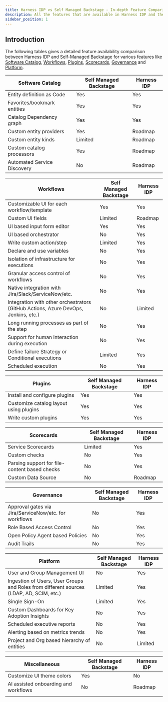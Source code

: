 ```yaml
---
title: Harness IDP vs Self Managed Backstage - In-depth Feature Comparison
description: All the features that are available in Harness IDP and the differentiator against Self Managed Backstage
sidebar_position: 1
---
```


## Introduction

The following tables gives a detailed feature availability comparison between Harness IDP and Self-Managed Backstage for various features like [Software Catalog](https://developer.harness.io/docs/category/software-catalog), [Workflows](https://developer.harness.io/docs/category/self-service-flows), [Plugins](https://developer.harness.io/docs/category/plugins), [Scorecards](https://developer.harness.io/docs/category/scorecards), [Governance](https://developer.harness.io/docs/category/governance) and [Platform](https://developer.harness.io/docs/get-started/harness-platform-architecture). 

| **Software Catalog**          | **Self Managed Backstage**  | **Harness IDP**  |
|-------------------------------|-----------------------------|------------------|
| Entity definition as Code     | Yes                         | Yes              |
| Favorites/bookmark entities   | Yes                         | Yes              |
| Catalog Dependency graph      | Yes                         | Yes              |
| Custom entity providers       | Yes                         | Roadmap          |
| Custom entity kinds           | Limited                     | Roadmap          |
| Custom catalog processors     | Yes                         | Roadmap          |
| Automated Service Discovery   | No                          | Roadmap          |


| **Workflows**                                      |  **Self Managed Backstage** | **Harness IDP**  |
|----------------------------------------------------|-----------------------------|------------------|
| Customizable UI for each workflow/template         | Yes                         | Yes              |
| Custom UI fields                                   | Limited                     | Roadmap          |
| UI based input form editor                         | Yes                         | Yes              |
| UI based orchestrator                              | No                          | Yes              |
| Write custom action/step                           | Limited                     | Yes              |
| Declare and use variables                          | No                          | Yes              |
| Isolation of infrastructure for executions         | No                          | Yes              |
| Granular access control of workflows               | No                          | Yes              |
| Native integration with Jira/Slack/ServiceNow/etc.                                 | No          | Yes               |
| Integration with other orchestrators (GitHub Actions, Azure DevOps, Jenkins, etc.) | No          | Limited           |
| Long running processes as part of the step                                         | No          | Yes               |
| Support for human interaction during execution                                     | No          | Yes               |
| Define failure Strategy or Conditional executions                                  | Limited     | Yes               |
| Scheduled execution                                                                | No          | Yes               |


| **Plugins**                                 | **Self Managed Backstage**  | **Harness IDP**   |
|---------------------------------------------|-----------------------------|-------------------|
| Install and configure plugins               | Yes                         | Yes               |
| Customize catalog layout using plugins      | Yes                         | Yes               |
| Write custom plugins                        | Yes                         | Yes               |


| **Scorecards**                                  | **Self Managed Backstage**  | **Harness IDP**   |
|-------------------------------------------------|-----------------------------|-------------------|
| Service Scorecards                              | Limited                     | Yes               |
| Custom checks                                   | No                          | Yes               |
| Parsing support for file-content based checks   | No                          | Yes               |
| Custom Data Source                              | No                          | Roadmap           |


| **Governance**                                           | **Self Managed Backstage**     |**Harness IDP**    |
|----------------------------------------------------------|--------------------------------|-------------------|
| Approval gates via Jira/ServiceNow/etc. for workflows    | No                             | Yes               |
| Role Based Access Control                                | No                             | Yes               |
| Open Policy Agent based Policies                         | No                             | Yes               |
| Audit Trails                                             | No                             | Yes               |


| **Platform**                                             | **Self Managed Backstage**  | **Harness IDP**   |
|----------------------------------------------------------|-----------------------------|-------------------|
| User and Group Management UI                             | No                          | Yes               |
| Ingestion of Users, User Groups and Roles from different sources (LDAP, AD, SCIM, etc.)| Limited           | Yes                 |
| Single Sign-On                                           | Limited                     | Yes               |
| Custom Dashboards for Key Adoption Insights              | No                          | Yes               |
| Scheduled executive reports                              | No                          | Yes               |
| Alerting based on metrics trends                         | No                          | Yes               |
| Project and Org based hierarchy of entities              | No                          | Limited           |


| **Miscellaneous**                                        | **Self Managed Backstage**  | **Harness IDP**   | 
|----------------------------------------------------------|-----------------------------|-------------------|
| Customize UI theme colors                                | Yes                         | No                |
| AI assisted onboarding and workflows                     | No                          | Roadmap           |
|                                                          |                             |                   |
